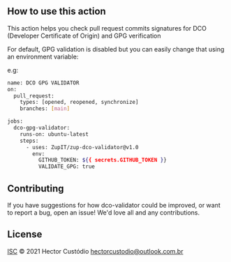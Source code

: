 ## How to use this action

This action helps you check pull request commits signatures for DCO (Developer Certificate of Origin) and GPG verification

For default, GPG validation is disabled but you can easily change that using an environment variable:


e.g:
```sh
name: DCO GPG VALIDATOR
on:
  pull_request:
    types: [opened, reopened, synchronize]
    branches: [main]

jobs:
  dco-gpg-validator:
    runs-on: ubuntu-latest
    steps:
      - uses: ZupIT/zup-dco-validator@v1.0
        env:
          GITHUB_TOKEN: ${{ secrets.GITHUB_TOKEN }}
          VALIDATE_GPG: true
```

## Contributing

If you have suggestions for how dco-validator could be improved, or want to report a bug, open an issue! We'd love all and any contributions.


## License

[ISC](LICENSE) © 2021 Hector Custódio <hectorcustodio@outlook.com.br>